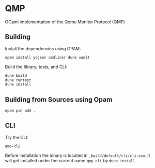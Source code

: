 
# QMP

OCaml implementation of the Qemu Monitor Protocol (QMP)

## Building

Install the dependencies using OPAM:

```sh
opam install yojson cmdliner dune ounit
```

Build the library, tests, and CLI:

```sh
dune build
dune runtest
dune install
```

## Building from Sources using Opam

```sh
opam pin add .
```

## CLI

Try the CLI:

```sh
qmp-cli
```

Before installation the binary is located in
`_build/default/cli/cli.exe`. It will get installed under the correct
name `qmp-cli` by `dune install`
